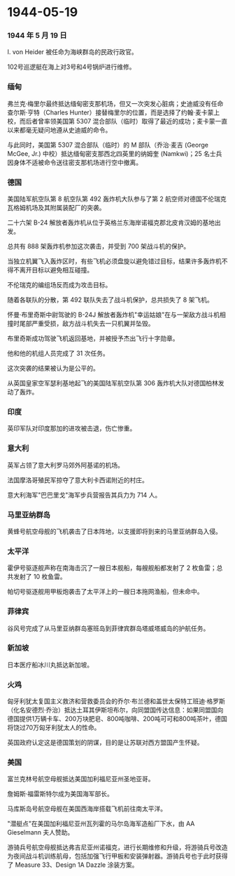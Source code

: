 # 1944-05-19

### 1944 年 5 月 19 日

I. von Heider 被任命为海峡群岛的民政行政官。

102号巡逻艇在海上对3号和4号锅炉进行维修。

### 缅甸

弗兰克·梅里尔最终抵达缅甸密支那机场，但又一次突发心脏病；史迪威没有任命查尔斯·亨特（Charles
Hunter）接替梅里尔的位置，而是选择了约翰·麦卡蒙上校，而后者曾率领美国第
5307
混合部队（临时）取得了最近的成功；麦卡蒙一直以来都毫无疑问地遵从史迪威的命令。

与此同时，美国第 5307 混合部队（临时）的 M 部队（乔治·麦吉 (George
McGee, Jr.) 中校）抵达缅甸密支那西北四英里的纳姆奎 (Namkwi)；25
名士兵因身体不适被命令送往密支那机场进行空中撤离。

### 德国

美国陆军航空队第 8 航空队第 492 轰炸机大队参与了第 2
航空师对德国不伦瑞克瓦格姆机场及其附属装配厂的突袭。

二十六架 B-24
解放者轰炸机从位于英格兰东海岸诺福克郡北皮肯汉姆的基地出发。

总共有 888 架轰炸机参加这次袭击，并受到 700 架战斗机的保护。

当独立机翼飞入轰炸区时，有些飞机必须盘旋以避免错过目标，结果许多轰炸机不得不离开目标以避免相互碰撞。

不伦瑞克的编组场反而成为攻击目标。

随着各联队的分散，第 492 联队失去了战斗机保护，总共损失了 8 架飞机。

怀曼·布里奇斯中尉驾驶的 B-24J
解放者轰炸机"幸运姑娘"在与一架敌方战斗机相撞时尾部严重受损，敌方战斗机失去一只机翼并坠毁。

布里奇斯成功驾驶飞机返回基地，并被授予杰出飞行十字勋章。

他和他的机组人员完成了 31 次任务。

这次突袭的结果被认为是公平的。

从英国皇家空军瑟利基地起飞的美国陆军航空队第 306
轰炸机大队对德国柏林发动了轰炸。

### 印度

英印军队对印度那加的进攻被击退，伤亡惨重。

### 意大利

英军占领了意大利罗马郊外阿基诺的机场。

法国摩洛哥殖民军掠夺了意大利卡西诺附近的村庄。

意大利海军"巴巴里戈"海军步兵营报告其兵力为 714 人。

### 马里亚纳群岛

黄蜂号航空母舰的飞机袭击了日本阵地，以支援即将到来的马里亚纳群岛入侵。

### 太平洋

霍伊号驱逐舰声称在南海击沉了一艘日本舰船，每艘舰船都发射了 2
枚鱼雷；总共发射了 10 枚鱼雷。

帕切号驱逐舰用甲板炮袭击了太平洋上的一艘日本拖网渔船，但未命中。

### 菲律宾

谷风号完成了从马里亚纳群岛塞班岛到菲律宾群岛塔威塔威岛的护航任务。

### 新加坡

日本医疗船冰川丸抵达新加坡。

### 火鸡

匈牙利犹太复国主义救济和营救委员会的乔尔·布兰德和盖世太保特工班迪·格罗斯（化名安德烈·乔治）抵达土耳其伊斯坦布尔，向同盟国传达信息：如果同盟国向德国提供1万辆卡车、200万块肥皂、800吨咖啡、200吨可可和800吨茶叶，德国将饶过70万匈牙利犹太人的性命。

英国政府认定这是德国策划的阴谋，目的是让苏联对西方盟国产生怀疑。

### 美国

富兰克林号航空母舰抵达美国加利福尼亚州圣地亚哥。

詹姆斯·福雷斯特尔成为美国海军部长。

马库斯岛号航空母舰在美国西海岸搭载飞机前往南太平洋。

"潜艇点"在美国加利福尼亚州瓦列霍的马尔岛海军造船厂下水，由 AA Gieselmann
夫人赞助。

游骑兵号航空母舰抵达弗吉尼亚州诺福克，进行长期维修和升级，将游骑兵号改造为夜间战斗机训练航母，包括加强飞行甲板和安装弹射器。游骑兵号也于此时获得了
Measure 33、Design 1A Dazzle 涂装方案。